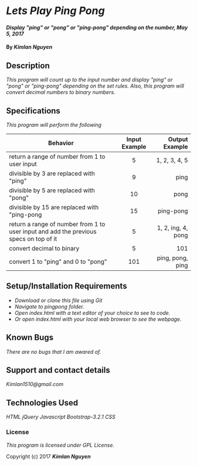 # _Lets Play Ping Pong_

#### _Display "ping" or "pong" or "ping-pong" depending on the number, May 5, 2017_

#### By _**Kimlan Nguyen**_

## Description

_This program will count up to the input number and display "ping" or "pong" or "ping-pong" depending on the set rules. Also, this program will convert decimal numbers to binary numbers._

## Specifications
 _This program will perform the following_


 | Behavior                                                                               |Input Example   | Output Example      |
 |----------------                                                                        |:----------:    |------------:        |
 | return a range of number from 1 to user input                                          |  5             |  1, 2, 3, 4, 5      |
 |  divisible by 3 are replaced with "ping"                                               | 9              | ping                |
 | divisible by 5 are replaced with "pong"                                                | 10             | pong                |
 | divisible by 15 are replaced with "ping-pong                                           | 15             | ping-pong           |
 |return a range of number from 1 to user input and add the previous specs on top of it   | 5              |1, 2, ing, 4, pong   |
 | convert decimal to binary                                                              | 5              | 101                 |
 | convert 1 to "ping" and 0 to "pong"                                                    | 101            |ping, pong, ping     |


## Setup/Installation Requirements

* _Download or clone this file using Git_
* _Navigate to pingpong folder._
* _Open index.html with a text editor of your choice to see to code._
* _Or open index.html with your local web browser to see the webpage._

## Known Bugs

_There are no bugs that I am awared of._

## Support and contact details

_Kimlan1510@gmail.com_

## Technologies Used

_HTML_
_jQuery_
_Javascript_
_Bootstrap-3.2.1_
_CSS_

### License

*This program is licensed under GPL License.*

Copyright (c) 2017 **_Kimlan Nguyen_**
